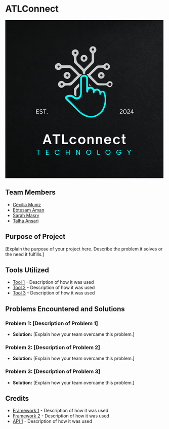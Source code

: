 # ATLConnect
![ATLConnect Logo](./atl-connect/public/ATLconnect.png)

## Team Members
- [Cecilia Muniz](https://github.com/ceciliamuniz)
- [Ebtesam Aman](https://github.com/ebtesama1)
- [Sarah Masry](https://github.com/sarahmsry)
- [Talha Ansari](https://github.com/VetinariLives)

## Purpose of Project
[Explain the purpose of your project here. Describe the problem it solves or the need it fulfills.]

## Tools Utilized
- [Tool 1](link-to-tool) - Description of how it was used
- [Tool 2](link-to-tool) - Description of how it was used
- [Tool 3](link-to-tool) - Description of how it was used

## Problems Encountered and Solutions
### Problem 1: [Description of Problem 1]
- **Solution:** [Explain how your team overcame this problem.]

### Problem 2: [Description of Problem 2]
- **Solution:** [Explain how your team overcame this problem.]

### Problem 3: [Description of Problem 3]
- **Solution:** [Explain how your team overcame this problem.]

## Credits
- [Framework 1](link-to-framework) - Description of how it was used
- [Framework 2](link-to-framework) - Description of how it was used
- [API 1](link-to-api) - Description of how it was used
